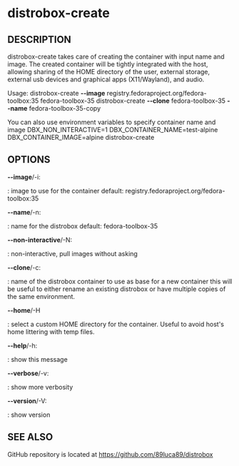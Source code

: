 # distrobox-create

## DESCRIPTION

distrobox-create takes care of creating the container with input name
and image. The created container will be tightly integrated with the
host, allowing sharing of the HOME directory of the user, external
storage, external usb devices and graphical apps (X11/Wayland), and
audio.

Usage: distrobox-create **\--image**
registry.fedoraproject.org/fedora-toolbox:35 fedora-toolbox-35
distrobox-create **\--clone** fedora-toolbox-35 **\--name**
fedora-toolbox-35-copy

You can also use environment variables to specify container name and
image DBX_NON_INTERACTIVE=1 DBX_CONTAINER_NAME=test-alpine
DBX_CONTAINER_IMAGE=alpine distrobox-create

## OPTIONS

**\--image**/-i:

:   image to use for the container default:
    registry.fedoraproject.org/fedora-toolbox:35

**\--name**/-n:

:   name for the distrobox default: fedora-toolbox-35

**\--non-interactive**/-N:

:   non-interactive, pull images without asking

**\--clone**/-c:

:   name of the distrobox container to use as base for a new container
    this will be useful to either rename an existing distrobox or have
    multiple copies of the same environment.

**\--home**/-H

:   select a custom HOME directory for the container. Useful to avoid
    host\'s home littering with temp files.

**\--help**/-h:

:   show this message

**\--verbose**/-v:

:   show more verbosity

**\--version**/-V:

:   show version

## SEE ALSO

GitHub repository is located at https://github.com/89luca89/distrobox
